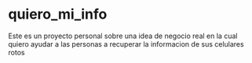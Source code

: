 # quiero_mi_info

Este es un proyecto personal sobre una idea de negocio real en la cual quiero ayudar a las personas a recuperar la informacion de sus celulares rotos
